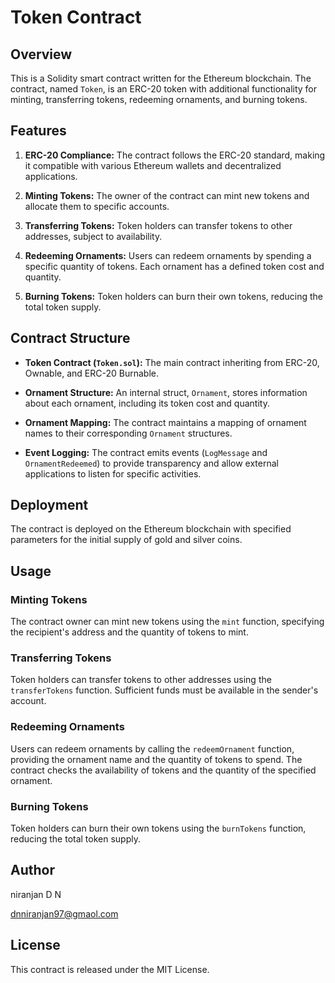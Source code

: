 # Token Contract 

## Overview

This is a Solidity smart contract written for the Ethereum blockchain. The contract, named `Token`, is an ERC-20 token with additional functionality for minting, transferring tokens, redeeming ornaments, and burning tokens.

## Features

1. **ERC-20 Compliance:** The contract follows the ERC-20 standard, making it compatible with various Ethereum wallets and decentralized applications.

2. **Minting Tokens:** The owner of the contract can mint new tokens and allocate them to specific accounts.

3. **Transferring Tokens:** Token holders can transfer tokens to other addresses, subject to availability.

4. **Redeeming Ornaments:** Users can redeem ornaments by spending a specific quantity of tokens. Each ornament has a defined token cost and quantity.

5. **Burning Tokens:** Token holders can burn their own tokens, reducing the total token supply.

## Contract Structure

- **Token Contract (`Token.sol`):** The main contract inheriting from ERC-20, Ownable, and ERC-20 Burnable.

- **Ornament Structure:** An internal struct, `Ornament`, stores information about each ornament, including its token cost and quantity.

- **Ornament Mapping:** The contract maintains a mapping of ornament names to their corresponding `Ornament` structures.

- **Event Logging:** The contract emits events (`LogMessage` and `OrnamentRedeemed`) to provide transparency and allow external applications to listen for specific activities.

## Deployment

The contract is deployed on the Ethereum blockchain with specified parameters for the initial supply of gold and silver coins.

## Usage

### Minting Tokens

The contract owner can mint new tokens using the `mint` function, specifying the recipient's address and the quantity of tokens to mint.

### Transferring Tokens

Token holders can transfer tokens to other addresses using the `transferTokens` function. Sufficient funds must be available in the sender's account.

### Redeeming Ornaments

Users can redeem ornaments by calling the `redeemOrnament` function, providing the ornament name and the quantity of tokens to spend. The contract checks the availability of tokens and the quantity of the specified ornament.

### Burning Tokens

Token holders can burn their own tokens using the `burnTokens` function, reducing the total token supply.


## Author

 niranjan D N

dnniranjan97@gmaol.com

## License

This contract is released under the MIT License. 
